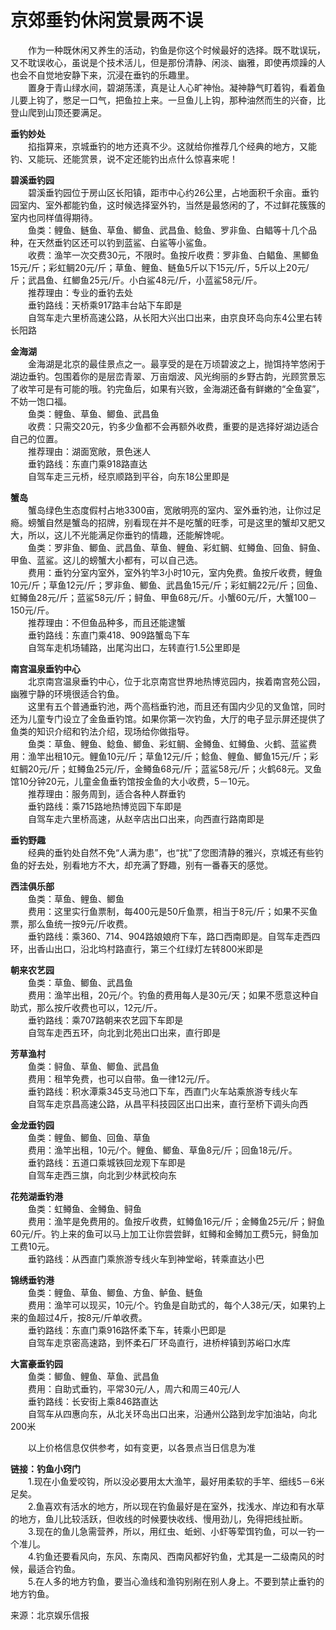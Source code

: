 # 京郊垂钓休闲赏景两不误  
  
&emsp;&emsp;作为一种既休闲又养生的活动，钓鱼是你这个时候最好的选择。既不耽误玩，又不耽误收心，虽说是个技术活儿，但是那份清静、闲淡、幽雅，即使再烦躁的人也会不自觉地安静下来，沉浸在垂钓的乐趣里。  
&emsp;&emsp;置身于青山绿水间，碧湖荡漾，真是让人心旷神怡。凝神静气盯着钩，看着鱼儿要上钩了，憋足一口气，把鱼拉上来。一旦鱼儿上钩，那种油然而生的兴奋，比登山爬到山顶还要满足。  
  
**垂钓妙处**  
&emsp;&emsp;掐指算来，京城垂钓的地方还真不少。这就给你推荐几个经典的地方，又能钓、又能玩、还能赏景，说不定还能钓出点什么惊喜来呢！  
  
**碧溪垂钓园**  
&emsp;&emsp;碧溪垂钓园位于房山区长阳镇，距市中心约26公里，占地面积千余亩。垂钓园室内、室外都能钓鱼，这时候选择室外钓，当然是最悠闲的了，不过鲜花簇簇的室内也同样值得期待。  
&emsp;&emsp;鱼类：鲤鱼、鲢鱼、草鱼、鲫鱼、武昌鱼、鲶鱼、罗非鱼、白鲳等十几个品种，在天然垂钓区还可以钓到蓝鲨、白鲨等小鲨鱼。  
&emsp;&emsp;收费：渔竿一次交费30元，不限时。鱼按斤收费：罗非鱼、白鲳鱼、黑鲫鱼15元/斤；彩虹鲷20元/斤；草鱼、鲤鱼、鲢鱼5斤以下15元/斤，5斤以上20元/斤；武昌鱼、红鲫鱼25元/斤。小白鲨48元/斤，小蓝鲨58元/斤。  
&emsp;&emsp;推荐理由：专业的垂钓去处  
&emsp;&emsp;垂钓路线：天桥乘917路丰台站下车即是  
&emsp;&emsp;自驾车走六里桥高速公路，从长阳大兴出口出来，由京良环岛向东4公里右转长阳路  
  
**金海湖**  
&emsp;&emsp;金海湖是北京的最佳景点之一。最享受的是在万顷碧波之上，抛饵持竿悠闲于湖边垂钓。包围着你的是层峦青翠、万亩烟波、风光绚丽的乡野古韵，光顾赏景忘了收竿可是有可能的哦。钓完鱼后，如果有兴致，金海湖还备有鲜嫩的“全鱼宴”，不妨一饱口福。  
&emsp;&emsp;鱼类：鲤鱼、草鱼、鲫鱼、武昌鱼  
&emsp;&emsp;收费：只需交20元，钓多少鱼都不会再额外收费，重要的是选择好湖边适合自己的位置。  
&emsp;&emsp;推荐理由：湖面宽敞，景色迷人  
&emsp;&emsp;垂钓路线：东直门乘918路直达  
&emsp;&emsp;自驾车走三元桥，经京顺路到平谷，向东18公里即是  
  
**蟹岛**  
&emsp;&emsp;蟹岛绿色生态度假村占地3300亩，宽敞明亮的室内、室外垂钓池，让你过足瘾。螃蟹自然是蟹岛的招牌，别看现在并不是吃蟹的旺季，可是这里的蟹却又肥又大，所以，这儿不光能满足你垂钓的情趣，还能解馋呢。  
&emsp;&emsp;鱼类：罗非鱼、鲫鱼、武昌鱼、草鱼、鲤鱼、彩虹鲷、虹鳟鱼、回鱼、鲟鱼、甲鱼、蓝鲨。这儿的螃蟹大小都有，可以自己选。  
&emsp;&emsp;费用：垂钓分室内室外，室外钓竿3小时10元，室内免费。鱼按斤收费，鲤鱼10元/斤；草鱼12元/斤；罗非鱼、鲫鱼、武昌鱼15元/斤；彩虹鲷22元/斤；回鱼、虹鳟鱼28元/斤；蓝鲨58元/斤；鲟鱼、甲鱼68元/斤。小蟹60元/斤，大蟹100－150元/斤。  
&emsp;&emsp;推荐理由：不但鱼品种多，而且还能逮蟹  
&emsp;&emsp;垂钓路线：东直门乘418、909路蟹岛下车  
&emsp;&emsp;自驾车走机场辅路，出尾沟出口，左转直行1.5公里即是  
  
**南宫温泉垂钓中心**  
&emsp;&emsp;北京南宫温泉垂钓中心，位于北京南宫世界地热博览园内，挨着南宫苑公园，幽雅宁静的环境很适合钓鱼。  
&emsp;&emsp;这里有五个普通垂钓池，两个高档垂钓池，而且还有国内少见的叉鱼馆，同时还为儿童专门设立了金鱼垂钓馆。如果你第一次钓鱼，大厅的电子显示屏还提供了鱼类的知识介绍和钓法介绍，现场给你做指导。  
&emsp;&emsp;鱼类：草鱼、鲤鱼、鲶鱼、鲫鱼、彩虹鲷、金鳟鱼、虹鳟鱼、火鹤、蓝鲨费用：渔竿出租10元。鲤鱼10元/斤；草鱼12元/斤；鲶鱼、鲤鱼、鲫鱼15元/斤；彩虹鲷20元/斤；虹鳟鱼25元/斤，金鳟鱼68元/斤；蓝鲨58元/斤；火鹤68元。叉鱼馆10分钟20元，儿童金鱼垂钓馆按金鱼的大小收费，5－10元。  
&emsp;&emsp;推荐理由：服务周到，适合各种人群垂钓  
&emsp;&emsp;垂钓路线：乘715路地热博览园下车即是  
&emsp;&emsp;自驾车走六里桥高速，从赵辛店出口出来，向西直行路南即是  
  
**垂钓野趣**  
&emsp;&emsp;经典的垂钓处自然不免“人满为患”，也“扰”了您图清静的雅兴，京城还有些钓鱼的好去处，别看地方不大，却充满了野趣，别有一番春天的感觉。  
  
**西洼俱乐部**  
&emsp;&emsp;鱼类：草鱼、鲤鱼、鲫鱼  
&emsp;&emsp;费用：这里实行鱼票制，每400元是50斤鱼票，相当于8元/斤；如果不买鱼票，那么鱼统一按9元/斤收费。  
&emsp;&emsp;垂钓路线：乘360、714、904路娘娘府下车，路口西南即是。自驾车走西四环，出香山出口，沿北坞村路直行，第三个红绿灯左转800米即是  
  
**朝来农艺园**  
&emsp;&emsp;鱼类：草鱼、鲫鱼、武昌鱼  
&emsp;&emsp;费用：渔竿出租，20元/个。钓鱼的费用每人是30元/天；如果不愿意这种自助式，那么按斤收费也可以，12元/斤。  
&emsp;&emsp;垂钓路线：乘707路朝来农艺园下车即是  
&emsp;&emsp;自驾车走西五环，向北到北苑出口出来，直行即是  
  
**芳草渔村**  
&emsp;&emsp;鱼类：鲟鱼、草鱼、鲫鱼、武昌鱼  
&emsp;&emsp;费用：租竿免费，也可以自带。鱼一律12元/斤。  
&emsp;&emsp;垂钓路线：积水潭乘345支马池口下车，西直门火车站乘旅游专线火车  
&emsp;&emsp;自驾车走京昌高速公路，从昌平科技园区出口出来，直行至桥下调头向西  
  
**金龙垂钓园**  
&emsp;&emsp;鱼类：鲤鱼、鲫鱼、回鱼、草鱼  
&emsp;&emsp;费用：渔竿出租，10元/个。鲤鱼、鲫鱼、草鱼8元/斤；回鱼18元/斤。  
&emsp;&emsp;垂钓路线：五道口乘城铁回龙观下车即是  
&emsp;&emsp;自驾车走西三旗，向北到少林武校向东  
  
**花苑湖垂钓港**  
&emsp;&emsp;鱼类：虹鳟鱼、金鳟鱼、鲟鱼  
&emsp;&emsp;费用：渔竿是免费用的。鱼按斤收费，虹鳟鱼16元/斤；金鳟鱼25元/斤；鲟鱼60元/斤。钓上来的鱼可以马上加工让你尝尝鲜，虹鳟和金鳟加工费5元，鲟鱼加工费10元。  
&emsp;&emsp;垂钓路线：从西直门乘旅游专线火车到神堂峪，转乘直达小巴  
  
**锦绣垂钓港**  
&emsp;&emsp;鱼类：鲤鱼、草鱼、鲫鱼、方鱼、鲈鱼、鲢鱼  
&emsp;&emsp;费用：渔竿可以现买，10元/个。钓鱼是自助式的，每个人38元/天，如果钓上来的鱼超过4斤，按8元/斤单收费。  
&emsp;&emsp;垂钓路线：东直门乘916路怀柔下车，转乘小巴即是  
&emsp;&emsp;自驾车走京密高速路，到怀柔石厂环岛直行，进桥梓镇到苏峪口水库  
  
**大富豪垂钓园**  
&emsp;&emsp;鱼类：鲫鱼、鲤鱼、草鱼、武昌鱼  
&emsp;&emsp;费用：自助式垂钓，平常30元/人，周六和周三40元/人  
&emsp;&emsp;垂钓路线：长安街上乘846路直达  
&emsp;&emsp;自驾车从四惠向东，从北关环岛出口出来，沿通州公路到龙宇加油站，向北200米  
  
&emsp;&emsp;以上价格信息仅供参考，如有变更，以各景点当日信息为准  
  
**链接：钓鱼小窍门**  
&emsp;&emsp;1.现在小鱼爱咬钩，所以没必要用太大渔竿，最好用柔软的手竿、细线5－6米足矣。  
&emsp;&emsp;2.鱼喜欢有活水的地方，所以现在钓鱼最好是在室外，找浅水、岸边和有水草的地方，鱼儿比较活跃，但收线的时候要快收线、慢用劲儿，免得把线扯断。  
&emsp;&emsp;3.现在的鱼儿急需营养，所以，用红虫、蚯蚓、小虾等荤饵钓鱼，可以一钓一个准儿。  
&emsp;&emsp;4.钓鱼还要看风向，东风、东南风、西南风都好钓鱼，尤其是一二级南风的时候，最适合钓鱼。  
&emsp;&emsp;5.在人多的地方钓鱼，要当心渔线和渔钩别剐在别人身上。不要到禁止垂钓的地方钓鱼。  
  
来源：北京娱乐信报
